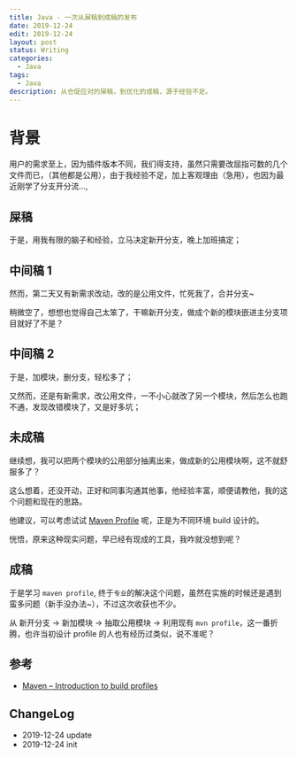 ```yaml
---
title: Java - 一次从屎稿到成稿的发布
date: 2019-12-24
edit: 2019-12-24
layout: post
status: Writing
categories:
  - Java
tags:
  - Java
description: 从仓促应对的屎稿，到优化的成稿，源于经验不足。
---
```


# 背景

用户的需求至上，因为插件版本不同，我们得支持，虽然只需要改屈指可数的几个文件而已，（其他都是公用），由于我经验不足，加上客观理由（急用），也因为最近刚学了分支开分流...,

## 屎稿

于是，用我有限的脑子和经验，立马决定新开分支，晚上加班搞定；

## 中间稿 1

然而，第二天又有新需求改动，改的是公用文件，忙死我了，合并分支~

稍微空了，想想也觉得自己太笨了，干嘛新开分支，做成个新的模块嵌进主分支项目就好了不是？

## 中间稿 2
于是，加模块，删分支，轻松多了；

又然而，还是有新需求，改公用文件，一不小心就改了另一个模块，然后怎么也跑不通，发现改错模块了，又是好多坑；

## 未成稿
继续想，我可以把两个模块的公用部分抽离出来，做成新的公用模块啊，这不就舒服多了？

这么想着，还没开动，正好和同事沟通其他事，他经验丰富，顺便请教他，我的这个问题和现在的思路。

他建议，可以考虑试试 [Maven Profile](https://maven.apache.org/guides/introduction/introduction-to-profiles.html) 呢，正是为不同环境 build 设计的。

恍悟，原来这种现实问题，早已经有现成的工具，我咋就没想到呢？

## 成稿

于是学习 `maven profile`, 终于`专业`的解决这个问题，虽然在实施的时候还是遇到蛮多问题（新手没办法~），不过这次收获也不少。

从 新开分支 -> 新加模块 -> 抽取公用模块 -> 利用现有 `mvn profile`，这一番折腾，也许当初设计 profile 的人也有经历过类似，说不准呢？

## 参考

- [Maven – Introduction to build profiles](https://maven.apache.org/guides/introduction/introduction-to-profiles.html)

## ChangeLog
- 2019-12-24 update
- 2019-12-24 init